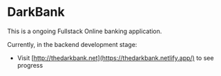 # DarkBank

This is a ongoing Fullstack Online banking application.

Currently, in the backend development stage:

- Visit [http://thedarkbank.net](https://thedarkbank.netlify.app/) to see progress
